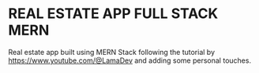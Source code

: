 # REAL ESTATE APP FULL STACK MERN

Real estate app built using MERN Stack following the tutorial by https://www.youtube.com/@LamaDev and adding some personal touches.

